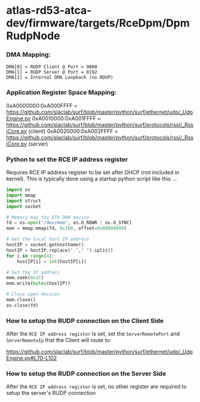 # atlas-rd53-atca-dev/firmware/targets/RceDpm/DpmRudpNode

<!--- ######################################################## -->

### DMA Mapping:
```
DMA[0] = RUDP Client @ Port = 9000
DMA[1] = RUDP Server @ Port = 8192
DMA[2] = Internal DMA Loopback (no RDUP)
```

<!--- ######################################################## -->

### Application Register Space Mapping:
0xA0000000:0xA000FFFF = https://github.com/slaclab/surf/blob/master/python/surf/ethernet/udp/_UdpEngine.py
0xA0010000:0xA001FFFF = https://github.com/slaclab/surf/blob/master/python/surf/protocols/rssi/_RssiCore.py (client)
0xA0020000:0xA002FFFF = https://github.com/slaclab/surf/blob/master/python/surf/protocols/rssi/_RssiCore.py (server)

<!--- ######################################################## -->

### Python to set the RCE IP address register

Requires RCE IP address register to be set after DHCP (not included in kernel).
This is typically done using a startup python script like this ...

```python
import os
import mmap
import struct
import socket

# Memory map the ETH DMA device
fd = os.open("/dev/mem", os.O_RDWR | os.O_SYNC)
mem = mmap.mmap(fd, 0x100, offset=0xB0000000)

# Get the local host IP address
hostIP = socket.gethostname()
hostIP = hostIP.replace("."," ").split()
for i in range(4):
    hostIP[i] = int(hostIP[i])

# Set the IP address
mem.seek(0x1C)
mem.write(bytes(hostIP))

# Close open devices
mem.close()
os.close(fd)
```

<!--- ######################################################## -->

### How to setup the RUDP connection on the Client Side

After the `RCE IP address register` is set, set the `ServerRemotePort` and `ServerRemoteIp` that the Client will route to:

https://github.com/slaclab/surf/blob/master/python/surf/ethernet/udp/_UdpEngine.py#L70-L102

<!--- ######################################################## -->

### How to setup the RUDP connection on the Server Side

After the `RCE IP address register` is set, no other register are required to setup the server's RUDP connection

<!--- ######################################################## -->
